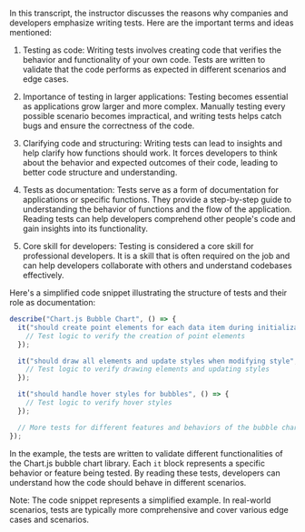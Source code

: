 In this transcript, the instructor discusses the reasons why companies and developers emphasize writing tests. Here are the important terms and ideas mentioned:

1. Testing as code: Writing tests involves creating code that verifies the behavior and functionality of your own code. Tests are written to validate that the code performs as expected in different scenarios and edge cases.

2. Importance of testing in larger applications: Testing becomes essential as applications grow larger and more complex. Manually testing every possible scenario becomes impractical, and writing tests helps catch bugs and ensure the correctness of the code.

3. Clarifying code and structuring: Writing tests can lead to insights and help clarify how functions should work. It forces developers to think about the behavior and expected outcomes of their code, leading to better code structure and understanding.

4. Tests as documentation: Tests serve as a form of documentation for applications or specific functions. They provide a step-by-step guide to understanding the behavior of functions and the flow of the application. Reading tests can help developers comprehend other people's code and gain insights into its functionality.

5. Core skill for developers: Testing is considered a core skill for professional developers. It is a skill that is often required on the job and can help developers collaborate with others and understand codebases effectively.

Here's a simplified code snippet illustrating the structure of tests and their role as documentation:

```javascript
describe("Chart.js Bubble Chart", () => {
  it("should create point elements for each data item during initialization", () => {
    // Test logic to verify the creation of point elements
  });

  it("should draw all elements and update styles when modifying style", () => {
    // Test logic to verify drawing elements and updating styles
  });

  it("should handle hover styles for bubbles", () => {
    // Test logic to verify hover styles
  });

  // More tests for different features and behaviors of the bubble chart
});
```

In the example, the tests are written to validate different functionalities of the Chart.js bubble chart library. Each `it` block represents a specific behavior or feature being tested. By reading these tests, developers can understand how the code should behave in different scenarios.

Note: The code snippet represents a simplified example. In real-world scenarios, tests are typically more comprehensive and cover various edge cases and scenarios.
